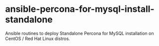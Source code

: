 # ansible-percona-for-mysql-install-standalone
Ansible routines to deploy Standalone Percona for MySQL installation on CentOS / Red Hat Linux distros.
